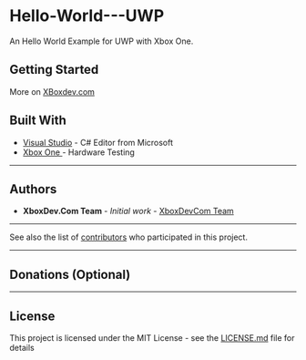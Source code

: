 # Hello-World---UWP
An Hello World Example for UWP with Xbox One.

## Getting Started

More on [XBoxdev.com](https://www.xboxdev.com/tutorials/schritt-fuer-schritt-zum-hello-world-auf-der-xbox-oned)

## Built With

* [Visual Studio](http://www.dropwizard.io/1.0.2/docs/) - C# Editor from Microsoft 
* [Xbox One ](https://afflnk.microsoft.com/c/1256010/476314/7806/) - Hardware Testing



---

## Authors

* **XboxDev.Com Team** - *Initial work* - [XboxDevCom Team](https://github.com/XboxDevCom)

---

See also the list of [contributors](https://github.com/XboxDevCom/Hello-World---UWP/contributors) who participated in this project.

---

## Donations (Optional)

---

## License

This project is licensed under the MIT License - see the [LICENSE.md](LICENSE.md) file for details
